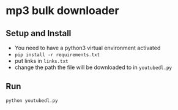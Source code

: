 # mp3 bulk downloader

## Setup and Install
- You need to have a python3 virtual environment activated
- `pip install -r requirements.txt`
- put links in `links.txt`
- change the path the file will be downloaded to in `youtubedl.py`

## Run
`python youtubedl.py`
